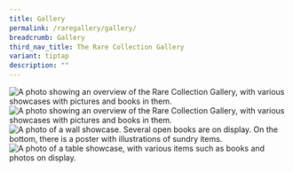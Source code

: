 ```yaml
---
title: Gallery
permalink: /raregallery/gallery/
breadcrumb: Gallery
third_nav_title: The Rare Collection Gallery
variant: tiptap
description: ""
---
```

<img srcset="/images/event-images/rarecollection/202302_rare_01_400w.jpg 400w, /images/event-images/rarecollection/202302_rare_01_1000w.jpg 1000w" sizes="(max-width: 500px) 40vw, 100vw" height="750" width="1000" src="/images/event-images/rarecollection/202302_rare_01_400w.jpg" alt="A photo showing an overview of the Rare Collection Gallery, with various showcases with pictures and books in them.">

<img srcset="/images/event-images/rarecollection/202302_rare_02_400w.jpg 400w, /images/event-images/rarecollection/202302_rare_02_1000w.jpg 1000w" sizes="(max-width: 500px) 40vw, 100vw" height="750" width="1000" src="/images/event-images/rarecollection/202302_rare_02_400w.jpg" alt="A photo showing an overview of the Rare Collection Gallery, with various showcases with pictures and books in them.">

<img srcset="/images/event-images/rarecollection/202302_rare_03_400w.jpg 400w, /images/event-images/rarecollection/202302_rare_03_1000w.jpg 1000w" sizes="(max-width: 500px) 40vw, 100vw" height="750" width="1000" src="/images/event-images/rarecollection/202302_rare_03_400w.jpg" alt="A photo of a wall showcase. Several open books are on display. On the bottom, there is a poster with illustrations of sundry items.">

<img srcset="/images/event-images/rarecollection/202302_rare_04_400w.jpg 400w, /images/event-images/rarecollection/202302_rare_04_1000w.jpg 1000w" sizes="(max-width: 500px) 40vw, 100vw" height="750" width="1000" src="/images/event-images/rarecollection/202302_rare_04_400w.jpg" alt="A photo of a table showcase, with various items such as books and photos on display.">